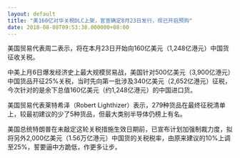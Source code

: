 ```yaml
---
layout: default
title: "美160亿对华关税DLC上架，官宣确定8月23日发行，现已开启预购"
date: 2018-08-08T09:53:38.000000+08:00
---
```


美国贸易代表周二表示，将在本月23日开始向160亿美元（1,248亿港元）中国货征收关税。

中美上月6日爆发经济史上最大规模贸易战，美国针对500亿美元（3,900亿港元）中国货品开征25%关税，当时先向第一批涉及340亿美元（2,652亿港元）征税，今次针对的是余下总值160亿美元（约1,248亿港元）的中国进口货。

美国贸易代表莱特希泽（Robert Lighthizer）表示，279种货品在最终征税清单上，较最初建议的少了5种货品，但最大类别半导体仍榜上有名。

美国总统特朗普在未敲定这轮关税措施生效日期前，已宣布计划加强制裁力度，拟将另外2,000亿美元（1.56万亿港元）中国货的关税税率，由原来建议的10%上调至25%，誓要逼中方跪低，作更多让步。

